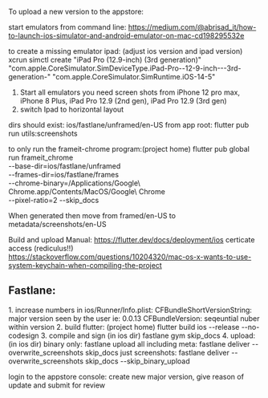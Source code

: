 To upload a new version to the appstore:

start emulators from command line:
https://medium.com/@abrisad_it/how-to-launch-ios-simulator-and-android-emulator-on-mac-cd198295532e

to create a missing emulator ipad: (adjust ios version and ipad version)
xcrun simctl create "iPad Pro (12.9-inch) (3rd generation)" "com.apple.CoreSimulator.SimDeviceType.iPad-Pro--12-9-inch---3rd-generation-" "com.apple.CoreSimulator.SimRuntime.iOS-14-5"

1. Start all emulators you need screen shots from
    iPhone 12 pro max, iPhone 8 Plus, iPad Pro 12.9 (2nd gen), iPad Pro 12.9 (3rd gen)
2. switch Ipad to horizontal layout

dirs should exist: ios/fastlane/unframed/en-US
from app root: flutter pub run utils:screenshots

to only run the frameit-chrome program:(project home)
flutter pub global run frameit_chrome \
    	--base-dir=ios/fastlane/unframed \
        --frames-dir=ios/fastlane/frames \
        --chrome-binary=/Applications/Google\ Chrome.app/Contents/MacOS/Google\ Chrome \
        --pixel-ratio=2
        --skip_docs

When generated then move from framed/en-US to metadata/screenshots/en-US

Build and upload Manual:
    https://flutter.dev/docs/deployment/ios
certicate access (rediculus!!)    
    https://stackoverflow.com/questions/10204320/mac-os-x-wants-to-use-system-keychain-when-compiling-the-project

Fastlane:
---------
1. increase numbers in ios/Runner/Info.plist:
    CFBundleShortVersionString: major version seen by the user ie: 0.0.13
    CFBundleVersion: seqeuntial nuber within version
2. build flutter: (project home)
    flutter build ios --release --no-codesign
3. compile and sign (in ios dir)
    fastlane gym skip_docs
4. upload: (in ios dir)
    binary only: fastlane upload
    all including meta: fastlane deliver --overwrite_screenshots skip_docs
    just screenshots: fastlane deliver --overwrite_screenshots skip_docs     --skip_binary_upload

login to the appstore console:
create new major version, give reason of update and submit for review
